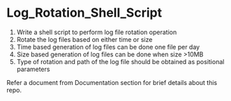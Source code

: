 # Log_Rotation_Shell_Script

1. Write a shell script to perform log file rotation operation
2. Rotate the log files based on either time or size
3. Time based generation of log files can be done one file per day
4. Size based generation of log files can be done when size >10MB
5. Type of rotation and path of the log file should be obtained as positional parameters


Refer a document from Documentation section for brief details about this repo.